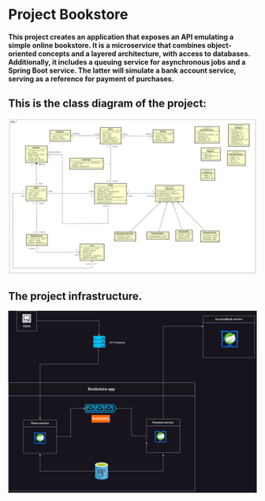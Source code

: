 <h1>Project Bookstore</h1>
  
  <h4>This project creates an application that exposes an API emulating a simple online bookstore. It is a microservice that combines object-oriented concepts and a layered architecture, with access to databases. Additionally, it includes a queuing service for asynchronous jobs and a Spring Boot service. The latter will simulate a bank account service, serving as a reference for payment of purchases.</h4>

<div>
<h2>This is the class diagram of the project:</h2>
  <img src = "/assets/bookstore-diagram.jpg" >

<h2>The project infrastructure.</h2>
<img src="/assets/infra-diagram.drawio.png">
</div>
